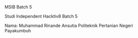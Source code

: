 MSIB Batch 5

Studi Independent Hacktiv8 Batch 5

Nama: Muhammad Rinande Ansutia 
Politeknik Pertanian Negeri Payakumbuh
